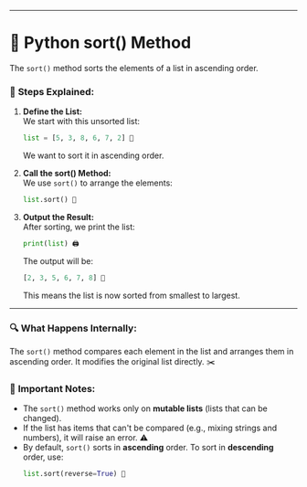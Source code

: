 

---

# 🔄 **Python sort() Method**

The `sort()` method sorts the elements of a list in ascending order.

### 👣 **Steps Explained:**

1. **Define the List:**  
   We start with this unsorted list:  
   ```python
   list = [5, 3, 8, 6, 7, 2] 📝
   ```
   We want to sort it in ascending order.

2. **Call the sort() Method:**  
   We use `sort()` to arrange the elements:  
   ```python
   list.sort() 🔢
   ```

3. **Output the Result:**  
   After sorting, we print the list:  
   ```python
   print(list) 🖨️
   ```
   The output will be:  
   ```python
   [2, 3, 5, 6, 7, 8] 🎯
   ```
   This means the list is now sorted from smallest to largest.

---

### 🔍 **What Happens Internally:**

The `sort()` method compares each element in the list and arranges them in ascending order. It modifies the original list directly. ✂️

### 📌 **Important Notes:**

- The `sort()` method works only on **mutable lists** (lists that can be changed).  
- If the list has items that can't be compared (e.g., mixing strings and numbers), it will raise an error. ⚠️  
- By default, `sort()` sorts in **ascending** order. To sort in **descending** order, use:  
   ```python
   list.sort(reverse=True) 🔽
